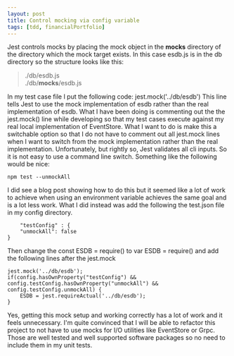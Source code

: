 ```yaml
---
layout: post
title: Control mocking via config variable
tags: [tdd, financialPortfolio]
---
```


Jest controls mocks by placing the mock object in the __mocks__ directory of the directory which the mock target exists.  In this case esdb.js is in the db directory so the structure looks like this:

> ./db/esdb.js<br>
> ./db/__mocks__/esdb.js

In my test case file I put the following code:
    jest.mock('../db/esdb')
This line tells Jest to use the mock implementation of esdb rather than the real implementation of esdb.  What I have been doing is commenting out the the jest.mock() line while developing so that my test cases execute against my real local implementation of EventStore. What I want to do is make this a switchable option so that I do not have to comment out all jest.mock lines when I want to switch from the mock implementation rather than the real implementation.  Unfortunately, but rightly so, Jest validates all cli inputs.  So it is not easy to use a command line switch.  Something like the following would be nice:

    npm test --unmockAll

I did see a blog post showing how to do this but it seemed like a lot of work to achieve when using an environment variable achieves the same goal and is a lot less work.  What I did instead was add the following the test.json file in my config directory.

        "testConfig" : {
        "unmockAll": false
    }

Then change the const ESDB = require() to var ESDB = require() and add the following lines after the jest.mock
    
    jest.mock('../db/esdb');
    if(config.hasOwnProperty("testConfig") && config.testConfig.hasOwnProperty("unmockAll") && config.testConfig.unmockAll) {
        ESDB = jest.requireActual('../db/esdb');
    }

Yes, getting this mock setup and working correctly has a lot of work and it feels unnecessary.  I'm quite convinced that I will be able to refactor this project to not have to use mocks for I/O utilities like EventStore or Grpc.  Those are well tested and well supported software packages so no need to include them in my unit tests.